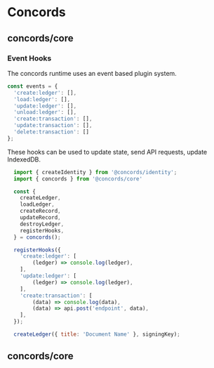 # Concords


## concords/core

### Event Hooks

The concords runtime uses an event based plugin system.

```javascript
const events = {
  'create:ledger': [],
  'load:ledger': [],
  'update:ledger': [],
  'unload:ledger': [],
  'create:transaction': [],
  'update:transaction': [],
  'delete:transaction': []
};
```

These hooks can be used to update state, send API requests, update IndexedDB.

```javascript
  import { createIdentity } from '@concords/identity';
  import { concords } from '@concords/core'

  const {
    createLedger,
    loadLedger,
    createRecord,
    updateRecord,
    destroyLedger,
    registerHooks,
  } = concords();

  registerHooks({
    'create:ledger': [
        (ledger) => console.log(ledger),
    ],
    'update:ledger': [
        (ledger) => console.log(ledger),
    ],
    'create:transaction': [
        (data) => console.log(data),
        (data) => api.post('endpoint', data),
    ],
  });

  createLedger({ title: 'Document Name' }, signingKey);
```

## concords/core